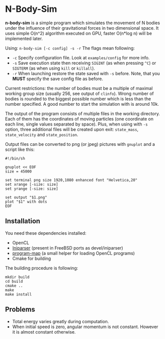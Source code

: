 N-Body-Sim
=========

**n-body-sim** is a simple program which simulates the movement of N
bodies under the influence of their gravitational forces in two
dimensional space. It uses simple O(n^2) algorithm executed on GPU,
faster O(n*log n) will be implemented later.

Using: `n-body-sim [-c config] -s -r`
The flags mean following:
* `-c` Specify configuration file. Look at `examples/config` for more
  info.
* `-s` Save execution state then receiving `SIGINT` (as when pressing
  `^C`) or `SIGTERM` (as when using `kill` or `killall`).
* `-r` When launching restore the state saved with `-s` before. Note,
  that you **MUST** specify the save config file as before.

Current restrictions: the number of bodies must be a multiple of
maximal working group size (usually 256, see output of
`clinfo`). Wrong number of bodies is rounded to the biggest possible
number which is less than the number specified. A good number to start
the simulation with is around 10k.

The output of the program consists of multiple files in the working
directory. Each of them has the coordinates of moving particles (one
coordinate on each line, single values separated by space). Plus, when
using with `-s` option, three additional files will be created upon
exit: `state_mass`, `state_velocity` and `state_position`.

Output files can be converted to png (or jpeg) pictures with `gnuplot`
and a script like this:

```
#!/bin/sh

gnuplot << EOF
size = 45000

set terminal png size 1920,1080 enhanced font "Helvetica,20"
set xrange [-size: size]
set yrange [-size: size]

set output "$1.png"
plot "$1" with dots
EOF
```

Installation
-----------
You need these dependencies installed:
*  OpenCL
*  [Iniparser](https://github.com/ndevilla/iniparser) (present in FreeBSD ports as devel/iniparser)
*  [program-map](https://github.com/shamazmazum/program-map) (a small helper for loading OpenCL programs)
* Cmake for building

The building procedure is following:
```
mkdir build
cd build
cmake ..
make
make install
```

Problems
--------
* Total energy varies greatly during computation.
* When initial speed is zero, angular momentum is not constant. However it is almost constant otherwise.
